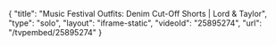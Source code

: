 {
    "title": "Music Festival Outfits: Denim Cut-Off Shorts | Lord & Taylor",
    "type": "solo",
    "layout": "iframe-static",
    "videoId": "25895274",
    "url": "\/tvpembed\/25895274"
}
